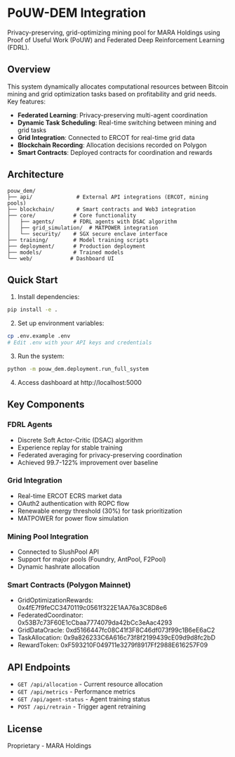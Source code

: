 # PoUW-DEM Integration

Privacy-preserving, grid-optimizing mining pool for MARA Holdings using Proof of Useful Work (PoUW) and Federated Deep Reinforcement Learning (FDRL).

## Overview

This system dynamically allocates computational resources between Bitcoin mining and grid optimization tasks based on profitability and grid needs. Key features:

- **Federated Learning**: Privacy-preserving multi-agent coordination
- **Dynamic Task Scheduling**: Real-time switching between mining and grid tasks
- **Grid Integration**: Connected to ERCOT for real-time grid data
- **Blockchain Recording**: Allocation decisions recorded on Polygon
- **Smart Contracts**: Deployed contracts for coordination and rewards

## Architecture

```
pouw_dem/
├── api/              # External API integrations (ERCOT, mining pools)
├── blockchain/       # Smart contracts and Web3 integration
├── core/            # Core functionality
│   ├── agents/      # FDRL agents with DSAC algorithm
│   ├── grid_simulation/  # MATPOWER integration
│   └── security/    # SGX secure enclave interface
├── training/        # Model training scripts
├── deployment/      # Production deployment
├── models/          # Trained models
└── web/            # Dashboard UI
```

## Quick Start

1. Install dependencies:
```bash
pip install -e .
```

2. Set up environment variables:
```bash
cp .env.example .env
# Edit .env with your API keys and credentials
```

3. Run the system:
```bash
python -m pouw_dem.deployment.run_full_system
```

4. Access dashboard at http://localhost:5000

## Key Components

### FDRL Agents
- Discrete Soft Actor-Critic (DSAC) algorithm
- Experience replay for stable training
- Federated averaging for privacy-preserving coordination
- Achieved 99.7-122% improvement over baseline

### Grid Integration
- Real-time ERCOT ECRS market data
- OAuth2 authentication with ROPC flow
- Renewable energy threshold (30%) for task prioritization
- MATPOWER for power flow simulation

### Mining Pool Integration
- Connected to SlushPool API
- Support for major pools (Foundry, AntPool, F2Pool)
- Dynamic hashrate allocation

### Smart Contracts (Polygon Mainnet)
- GridOptimizationRewards: 0x4fE7f9feCC3470119c0561f322E1AA76a3C8D8e6
- FederatedCoordinator: 0x53B7c73F60E1cCbaa7774079da42bCc3eAac4293
- GridDataOracle: 0xd5166447fc08C41f3F8C46df073f99c1B6eE6aC2
- TaskAllocation: 0x9a826233C6A616c73f8f2199439cE09d9d8fc2bD
- RewardToken: 0xF593210F049711e3279f8917Ff2988E616257F09

## API Endpoints

- `GET /api/allocation` - Current resource allocation
- `GET /api/metrics` - Performance metrics
- `GET /api/agent-status` - Agent training status
- `POST /api/retrain` - Trigger agent retraining

## License

Proprietary - MARA Holdings